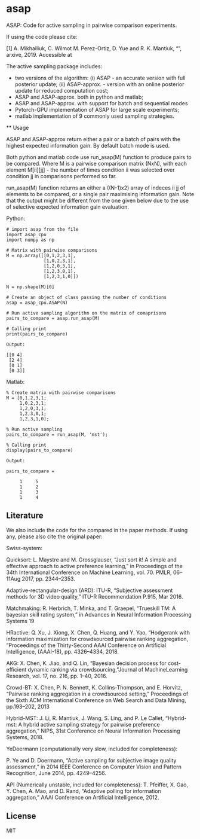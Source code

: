 # asap

ASAP: Code for active sampling in pairwise comparison experiments.

If using the code please cite:

[1]  A. Mikhailiuk, C. Wilmot M. Perez-Ortiz, D. Yue and R. K. Mantiuk, “”, arxive, 2019. Accessible at 

The active sampling package includes:

* two versions of the algorithm: (i) ASAP - an accurate version with full posterior update; (ii) ASAP-approx. - version with an online posterior update for reduced computation cost;
* ASAP and ASAP-approx. both in python and matlab;
* ASAP and ASAP-approx. with support for batch and sequential modes
* Pytorch-GPU implementation of ASAP for large scale experiments;
* matlab implementation of 9 commonly used sampling strategies.

** Usage

ASAP and ASAP-approx return either a pair or a batch of pairs with the highest expected information gain. By default batch mode is used.

Both python and matlab code use run_asap(M) function to produce pairs to be compared. Where M is a pairwise comparison matrix (NxN), with each element M[ii][jj] - the number of times condition ii was selected over condition jj in comparisons performed so far.

run_asap(M) function returns an either a ((N-1)x2) array of indeces ii jj of elements to be compared, or a single pair maximising information gain. Note that the output might be different from the one given below due to the use of selective expected information gain evaluation.

Python:

```
# import asap from the file
import asap_cpu
import numpy as np

# Matrix with pairwise comparisons
M = np.array([[0,1,2,3,1],
              [1,0,2,3,1],
              [1,2,0,3,1],
              [1,2,3,0,1],
              [1,2,3,1,0]])
              
N = np.shape(M)[0]

# Create an object of class passing the number of conditions
asap = asap_cpu.ASAP(N)

# Run active sampling algorithm on the matrix of comaprisons
pairs_to_compare = asap.run_asap(M)

# Calling print
print(pairs_to_compare)

Output: 

[[0 4]
 [2 4]
 [0 1]
 [0 3]]

```

Matlab:


```
% Create matrix with pairwise comparisons
M = [0,1,2,3,1;
     1,0,2,3,1;
     1,2,0,3,1;
     1,2,3,0,1;
     1,2,3,1,0];
              
% Run active sampling
pairs_to_compare = run_asap(M, 'mst');

% Calling print
display(pairs_to_compare)

Output: 

pairs_to_compare =

     1     5
     1     2
     1     3
     1     4

```


## Literature

We also include the code for the compared in the paper methods. If using any, please also cite the original paper:

Swiss-system:


Quicksort:
L.  Maystre  and  M.  Grossglauser,  “Just  sort  it!  A  simple  and  effective approach  to  active  preference  learning,”  in Proceedings  of  the 34th International Conference on Machine Learning, vol. 70.   PMLR, 06–11Aug 2017, pp. 2344–2353.

Adaptive-rectangular-design (ARD):
ITU-R,  “Subjective  assessment  methods  for  3D  video  quality,”  ITU-R Recommendation P.915, Mar 2016.

Matchmaking:
R.  Herbrich,  T.  Minka,  and  T.  Graepel,  “Trueskill TM:  A  bayesian  skill rating system,” in Advances in Neural Information Processing Systems 19

HRactive:
Q.  Xu,  J.  Xiong,  X.  Chen,  Q.  Huang,  and  Y.  Yao,  “Hodgerank  with information  maximization  for  crowdsourced  pairwise  ranking  aggregation, ”Proceedings  of  the  Thirty-Second  AAAI  Conference  on  Artificial Intelligence, (AAAI-18), pp. 4326–4334, 2018. 

AKG:
X.  Chen,  K.  Jiao,  and  Q.  Lin,  “Bayesian  decision  process  for  cost-efficient  dynamic  ranking  via  crowdsourcing,”Journal  of  MachineLearning Research, vol. 17, no. 216, pp. 1–40, 2016.

Crowd-BT:
X. Chen, P. N. Bennett, K. Collins-Thompson, and E. Horvitz, “Pairwise ranking aggregation in a crowdsourced setting,” Proceedings of the Sixth ACM  International  Conference  on  Web  Search  and  Data  Mining,  pp.193–202, 2013

Hybrid-MST:
J.  Li,  R.  Mantiuk,  J.  Wang,  S.  Ling,  and  P.  Le  Callet,  “Hybrid-mst: A hybrid active sampling strategy for pairwise preference aggregation,” NIPS, 31st Conference on Neural Information Processing Systems, 2018.

YeDoermann (computationally very slow, included for completeness):

P. Ye and D. Doermann, “Active sampling for subjective image quality assessment,” in 2014 IEEE Conference on Computer Vision and Pattern Recognition, June 2014, pp. 4249–4256.

API (Numerically unstable, included for completeness):
T. Pfeiffer, X. Gao, Y. Chen, A. Mao, and D. Rand, “Adaptive polling for information aggregation,” AAAI Conference on Artificial Intelligence, 2012.


## License

MIT
